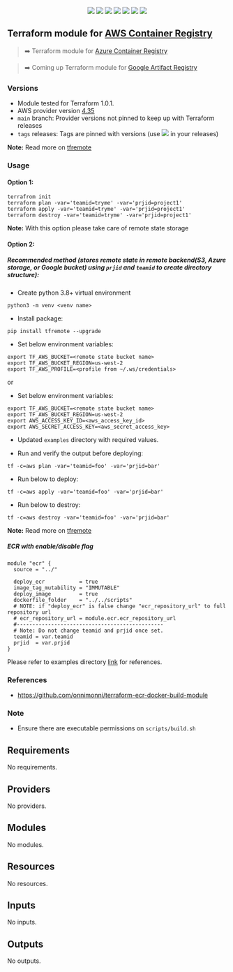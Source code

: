 <p align="center">
    <a href="https://github.com/tomarv2/terraform-aws-ecr/actions/workflows/pre-commit.yml" alt="Pre Commit">
        <img src="https://github.com/tomarv2/terraform-aws-ecr/actions/workflows/pre-commit.yml/badge.svg?branch=main" /></a>
    <a href="https://www.apache.org/licenses/LICENSE-2.0" alt="license">
        <img src="https://img.shields.io/github/license/tomarv2/terraform-aws-ecr" /></a>
    <a href="https://github.com/tomarv2/terraform-aws-ecr/tags" alt="GitHub tag">
        <img src="https://img.shields.io/github/v/tag/tomarv2/terraform-aws-ecr" /></a>
    <a href="https://github.com/tomarv2/terraform-aws-ecr/pulse" alt="Activity">
        <img src="https://img.shields.io/github/commit-activity/m/tomarv2/terraform-aws-ecr" /></a>
    <a href="https://stackoverflow.com/users/6679867/tomarv2" alt="Stack Exchange reputation">
        <img src="https://img.shields.io/stackexchange/stackoverflow/r/6679867"></a>
    <a href="https://twitter.com/intent/follow?screen_name=tomar_v2" alt="follow on Twitter">
        <img src="https://img.shields.io/twitter/follow/tomar_v2?style=social&logo=twitter"></a>
    <a href="https://registry.terraform.io/modules/tomarv2/ecr/aws/latest" alt="Terraform registry">
        <img src="https://img.shields.io/badge/Terraform-registry-blue"></a>
</p>

## Terraform module for [AWS Container Registry](https://registry.terraform.io/modules/tomarv2/ecr/aws/latest)

> :arrow_right:  Terraform module for [Azure Container Registry](https://registry.terraform.io/modules/tomarv2/container-registry/azure/latest)

> :arrow_right:  Coming up Terraform module for [Google Artifact Registry](https://cloud.google.com/artifact-registry/docs/quickstarts)

### Versions

- Module tested for Terraform 1.0.1.
- AWS provider version [4.35](https://registry.terraform.io/providers/hashicorp/aws/latest)
- `main` branch: Provider versions not pinned to keep up with Terraform releases
- `tags` releases: Tags are pinned with versions (use <a href="https://github.com/tomarv2/terraform-aws-ecr/tags" alt="GitHub tag">
        <img src="https://img.shields.io/github/v/tag/tomarv2/terraform-aws-ecr" /></a> in your releases)

**Note:** Read more on [tfremote](https://github.com/tomarv2/tfremote)
### Usage

#### Option 1:

```
terrafrom init
terraform plan -var='teamid=tryme' -var='prjid=project1'
terraform apply -var='teamid=tryme' -var='prjid=project1'
terraform destroy -var='teamid=tryme' -var='prjid=project1'
```
**Note:** With this option please take care of remote state storage

#### Option 2:

##### Recommended method (stores remote state in remote backend(S3,  Azure storage, or Google bucket) using `prjid` and `teamid` to create directory structure):

- Create python 3.8+ virtual environment
```
python3 -m venv <venv name>
```

- Install package:
```
pip install tfremote --upgrade
```

- Set below environment variables:
```
export TF_AWS_BUCKET=<remote state bucket name>
export TF_AWS_BUCKET_REGION=us-west-2
export TF_AWS_PROFILE=<profile from ~/.ws/credentials>
```

or

- Set below environment variables:
```
export TF_AWS_BUCKET=<remote state bucket name>
export TF_AWS_BUCKET_REGION=us-west-2
export AWS_ACCESS_KEY_ID=<aws_access_key_id>
export AWS_SECRET_ACCESS_KEY=<aws_secret_access_key>
```

- Updated `examples` directory with required values.

- Run and verify the output before deploying:
```
tf -c=aws plan -var='teamid=foo' -var='prjid=bar'
```

- Run below to deploy:
```
tf -c=aws apply -var='teamid=foo' -var='prjid=bar'
```

- Run below to destroy:
```
tf -c=aws destroy -var='teamid=foo' -var='prjid=bar'
```

**Note:** Read more on [tfremote](https://github.com/tomarv2/tfremote)
##### ECR with enable/disable flag
```
module "ecr" {
  source = "../"

  deploy_ecr           = true
  image_tag_mutability = "IMMUTABLE"
  deploy_image         = true
  dockerfile_folder    = "../../scripts"
  # NOTE: if "deploy_ecr" is false change "ecr_repository_url" to full repository url
  # ecr_repository_url = module.ecr.ecr_repository_url
  #-----------------------------------------------
  # Note: Do not change teamid and prjid once set.
  teamid = var.teamid
  prjid  = var.prjid
}
```

Please refer to examples directory [link](examples) for references.

### References
- https://github.com/onnimonni/terraform-ecr-docker-build-module

### Note
- Ensure there are executable permissions on `scripts/build.sh`

<!-- BEGIN_TF_DOCS -->
## Requirements

No requirements.

## Providers

No providers.

## Modules

No modules.

## Resources

No resources.

## Inputs

No inputs.

## Outputs

No outputs.
<!-- END_TF_DOCS -->

